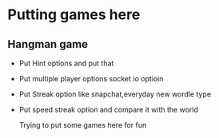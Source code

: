 # Putting games here

## Hangman game

- Put Hint options and put that
- Put multiple player options socket io optioin
- Put Streak option like snapchat,everyday new wordle type
- Put speed streak option and compare it with the world

  Trying to put some games here for fun
